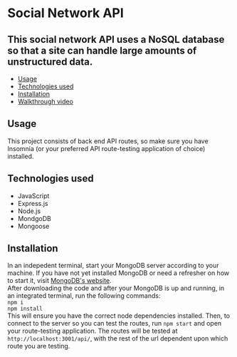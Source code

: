 # Social Network API

## This social network API uses a NoSQL database so that a site can handle large amounts of unstructured data.

- [Usage](#usage)
- [Technologies used](#technologies-used)
- [Installation](#installation)
- [Walkthrough video](#walkthrough-video)

## Usage
This project consists of back end API routes, so make sure you have Insomnia (or your preferred API route-testing application of choice) installed.

## Technologies used
- JavaScript
- Express.js
- Node.js
- MondgoDB
- Mongoose

## Installation
In an indepedent terminal, start your MongoDB server according to your machine. If you have not yet installed MongoDB or need a refresher on how to start it, visit [MongoDB's website](https://www.mongodb.com/docs/manual/administration/install-community/).<br>
After downloading the code and after your MongoDB is up and running, in an integrated terminal, run the following commands:<br>
`npm i`<br>
`npm install`<br>
This will ensure you have the correct node dependencies installed. Then, to connect to the server so you can test the routes, run `npm start` and open your route-testing application. The routes will be tested at `http://localhost:3001/api/`, with the rest of the url dependent upon which route you are testing.
